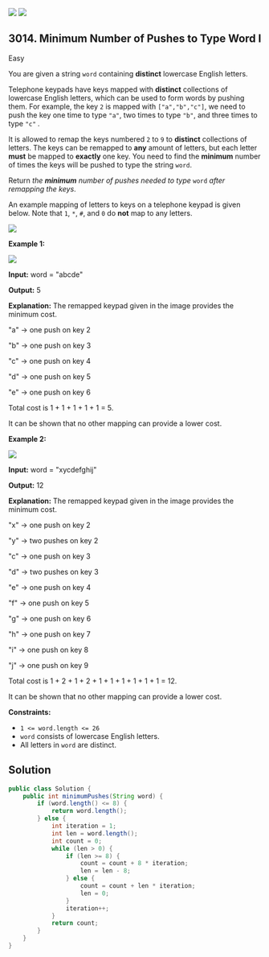 [![](https://img.shields.io/github/stars/javadev/LeetCode-in-Java?label=Stars&style=flat-square)](https://github.com/javadev/LeetCode-in-Java)
[![](https://img.shields.io/github/forks/javadev/LeetCode-in-Java?label=Fork%20me%20on%20GitHub%20&style=flat-square)](https://github.com/javadev/LeetCode-in-Java/fork)

## 3014\. Minimum Number of Pushes to Type Word I

Easy

You are given a string `word` containing **distinct** lowercase English letters.

Telephone keypads have keys mapped with **distinct** collections of lowercase English letters, which can be used to form words by pushing them. For example, the key `2` is mapped with `["a","b","c"]`, we need to push the key one time to type `"a"`, two times to type `"b"`, and three times to type `"c"` _._

It is allowed to remap the keys numbered `2` to `9` to **distinct** collections of letters. The keys can be remapped to **any** amount of letters, but each letter **must** be mapped to **exactly** one key. You need to find the **minimum** number of times the keys will be pushed to type the string `word`.

Return _the **minimum** number of pushes needed to type_ `word` _after remapping the keys_.

An example mapping of letters to keys on a telephone keypad is given below. Note that `1`, `*`, `#`, and `0` do **not** map to any letters.

![](https://assets.leetcode.com/uploads/2023/12/26/keypaddesc.png)

**Example 1:**

![](https://assets.leetcode.com/uploads/2023/12/26/keypadv1e1.png)

**Input:** word = "abcde"

**Output:** 5

**Explanation:** The remapped keypad given in the image provides the minimum cost. 

"a" -> one push on key 2 

"b" -> one push on key 3 

"c" -> one push on key 4 

"d" -> one push on key 5 

"e" -> one push on key 6 

Total cost is 1 + 1 + 1 + 1 + 1 = 5. 

It can be shown that no other mapping can provide a lower cost.

**Example 2:**

![](https://assets.leetcode.com/uploads/2023/12/26/keypadv1e2.png)

**Input:** word = "xycdefghij"

**Output:** 12

**Explanation:** The remapped keypad given in the image provides the minimum cost. 

"x" -> one push on key 2 

"y" -> two pushes on key 2 

"c" -> one push on key 3 

"d" -> two pushes on key 3 

"e" -> one push on key 4 

"f" -> one push on key 5 

"g" -> one push on key 6 

"h" -> one push on key 7 

"i" -> one push on key 8 

"j" -> one push on key 9

Total cost is 1 + 2 + 1 + 2 + 1 + 1 + 1 + 1 + 1 + 1 = 12. 

It can be shown that no other mapping can provide a lower cost.

**Constraints:**

*   `1 <= word.length <= 26`
*   `word` consists of lowercase English letters.
*   All letters in `word` are distinct.

## Solution

```java
public class Solution {
    public int minimumPushes(String word) {
        if (word.length() <= 8) {
            return word.length();
        } else {
            int iteration = 1;
            int len = word.length();
            int count = 0;
            while (len > 0) {
                if (len >= 8) {
                    count = count + 8 * iteration;
                    len = len - 8;
                } else {
                    count = count + len * iteration;
                    len = 0;
                }
                iteration++;
            }
            return count;
        }
    }
}
```